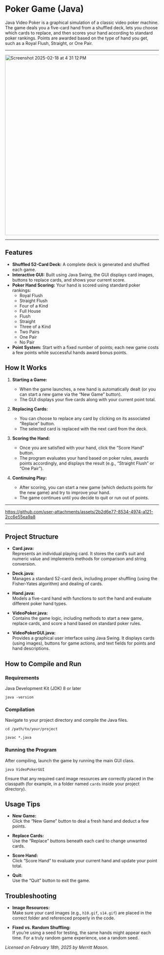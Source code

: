 # Poker Game (Java)

Java Video Poker is a graphical simulation of a classic video poker machine. The game deals you a five-card hand from a shuffled deck, lets you choose which cards to replace, and then scores your hand according to standard poker rankings. Points are awarded based on the type of hand you get, such as a Royal Flush, Straight, or One Pair.

---
<img width="592" alt="Screenshot 2025-02-18 at 4 31 12 PM" src="https://github.com/user-attachments/assets/463deafa-e772-4554-917b-9153f136cd71" />

---

## Features

- **Shuffled 52-Card Deck:** A complete deck is generated and shuffled each game.
- **Interactive GUI:** Built using Java Swing, the GUI displays card images, buttons to replace cards, and shows your current score.
- **Poker Hand Scoring:** Your hand is scored using standard poker rankings:
  - Royal Flush
  - Straight Flush
  - Four of a Kind
  - Full House
  - Flush
  - Straight
  - Three of a Kind
  - Two Pairs
  - One Pair
  - No Pair
- **Point System:** Start with a fixed number of points; each new game costs a few points while successful hands award bonus points.

## How It Works

1. **Starting a Game:**
   - When the game launches, a new hand is automatically dealt (or you can start a new game via the “New Game” button).
   - The GUI displays your five cards along with your current point total.

2. **Replacing Cards:**
   - You can choose to replace any card by clicking on its associated “Replace” button.
   - The selected card is replaced with the next card from the deck.

3. **Scoring the Hand:**
   - Once you are satisfied with your hand, click the “Score Hand” button.
   - The program evaluates your hand based on poker rules, awards points accordingly, and displays the result (e.g., “Straight Flush” or “One Pair”).

4. **Continuing Play:**
   - After scoring, you can start a new game (which deducts points for the new game) and try to improve your hand.
   - The game continues until you decide to quit or run out of points.

---

https://github.com/user-attachments/assets/2b2d6e77-8534-4974-a121-2cc6e55ea9a8

---
## Project Structure

- **Card.java:**  
  Represents an individual playing card. It stores the card’s suit and numeric value and implements methods for comparison and string conversion.

- **Deck.java:**  
  Manages a standard 52-card deck, including proper shuffling (using the Fisher-Yates algorithm) and dealing of cards.

- **Hand.java:**  
  Models a five-card hand with functions to sort the hand and evaluate different poker hand types.

- **VideoPoker.java:**  
  Contains the game logic, including methods to start a new game, replace cards, and score a hand based on standard poker rules.

- **VideoPokerGUI.java:**  
  Provides a graphical user interface using Java Swing. It displays cards (using images), buttons for game actions, and text fields for points and hand descriptions.

## How to Compile and Run

### Requirements
Java Development Kit (JDK) 8 or later

```java -version```

### Compilation
Navigate to your project directory and compile the Java files.

```cd /path/to/your/project```

```javac *.java```

### Running the Program
After compiling, launch the game by running the main GUI class.

```java VideoPokerGUI```

Ensure that any required card image resources are correctly placed in the classpath (for example, in a folder named `cards` inside your project directory).

## Usage Tips

- **New Game:**  
  Click the “New Game” button to deal a fresh hand and deduct a few points.

- **Replace Cards:**  
  Use the “Replace” buttons beneath each card to change unwanted cards.

- **Score Hand:**  
  Click “Score Hand” to evaluate your current hand and update your point total.

- **Quit:**  
  Use the “Quit” button to exit the game.

## Troubleshooting

- **Image Resources:**  
  Make sure your card images (e.g., `h10.gif`, `s14.gif`) are placed in the correct folder and referenced properly in the code.

- **Fixed vs. Random Shuffling:**  
  If you’re using a seed for testing, the same hands might appear each time. For a truly random game experience, use a random seed.



*Licensed on February 18th, 2025 by Merritt Mason.*
